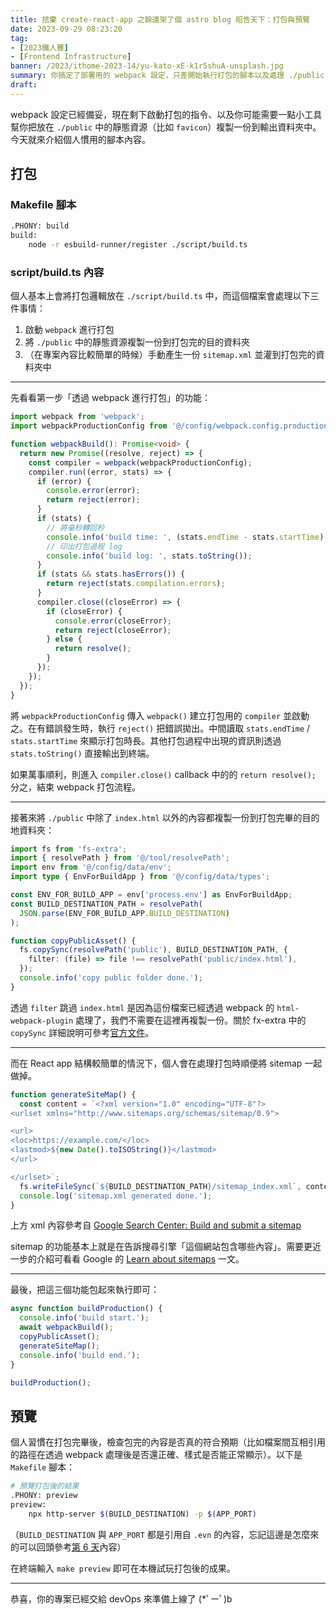 ```yaml
---
title: 捨棄 create-react-app 之餘還架了個 astro blog 昭告天下：打包與預覽
date: 2023-09-29 08:23:20
tag:
- [2023鐵人賽]
- [Frontend Infrastructure]
banner: /2023/ithome-2023-14/yu-kato-xE-k1r5shuA-unsplash.jpg
summary: 你搞定了部署用的 webpack 設定，只差開始執行打包的腳本以及處理 ./public 中靜態資源的功能了
draft:
---
```


webpack 設定已經備妥，現在剩下啟動打包的指令、以及你可能需要一點小工具幫你把放在 `./public` 中的靜態資源（比如 `favicon`）複製一份到輸出資料夾中。今天就來介紹個人慣用的腳本內容。

## 打包

### Makefile 腳本

```bash
.PHONY: build
build:
	node -r esbuild-runner/register ./script/build.ts
```

### script/build.ts 內容

個人基本上會將打包邏輯放在 `./script/build.ts` 中，而這個檔案會處理以下三件事情：

1. 啟動 `webpack` 進行打包
2. 將 `./public` 中的靜態資源複製一份到打包完的目的資料夾
3. （在專案內容比較簡單的時候）手動產生一份 `sitemap.xml` 並灌到打包完的資料夾中

---

先看看第一步「透過 webpack 進行打包」的功能：

```ts
import webpack from 'webpack';
import webpackProductionConfig from '@/config/webpack.config.production';

function webpackBuild(): Promise<void> {
  return new Promise((resolve, reject) => {
    const compiler = webpack(webpackProductionConfig);
    compiler.run((error, stats) => {
      if (error) {
        console.error(error);
        return reject(error);
      }
      if (stats) {
        // 將毫秒轉回秒
        console.info('build time: ', (stats.endTime - stats.startTime) / 1000);
        // 印出打包過程 log
        console.info('build log: ', stats.toString());
      }
      if (stats && stats.hasErrors()) {
        return reject(stats.compilation.errors);
      }
      compiler.close((closeError) => {
        if (closeError) {
          console.error(closeError);
          return reject(closeError);
        } else {
          return resolve();
        }
      });
    });
  });
}
```

將 `webpackProductionConfig` 傳入 `webpack()` 建立打包用的 `compiler` 並啟動之。在有錯誤發生時，執行 `reject()` 把錯誤拋出。中間讀取 `stats.endTime` / `stats.startTime` 來顯示打包時長。其他打包過程中出現的資訊則透過 `stats.toString()` 直接輸出到終端。

如果萬事順利，則進入 `compiler.close()` callback 中的的 `return resolve();` 分之，結束 webpack 打包流程。

---

接著來將 `./public` 中除了 `index.html` 以外的內容都複製一份到打包完畢的目的地資料夾：

```ts
import fs from 'fs-extra';
import { resolvePath } from '@/tool/resolvePath';
import env from '@/config/data/env';
import type { EnvForBuildApp } from '@/config/data/types';

const ENV_FOR_BUILD_APP = env['process.env'] as EnvForBuildApp;
const BUILD_DESTINATION_PATH = resolvePath(
  JSON.parse(ENV_FOR_BUILD_APP.BUILD_DESTINATION)
);

function copyPublicAsset() {
  fs.copySync(resolvePath('public'), BUILD_DESTINATION_PATH, {
    filter: (file) => file !== resolvePath('public/index.html'),
  });
  console.info('copy public folder done.');
}
```

透過 `filter` 跳過 `index.html` 是因為這份檔案已經透過 webpack 的 `html-webpack-plugin` 處理了，我們不需要在這裡再複製一份。關於 fx-extra 中的 `copySync` 詳細說明可參考[官方文件](https://github.com/jprichardson/node-fs-extra/blob/master/docs/copy-sync.md)。

---

而在 React app 結構較簡單的情況下，個人會在處理打包時順便將 sitemap 一起做掉。

```ts
function generateSiteMap() {
  const content = `<?xml version="1.0" encoding="UTF-8"?>
<urlset xmlns="http://www.sitemaps.org/schemas/sitemap/0.9">

<url>
<loc>https://example.com/</loc>
<lastmod>${new Date().toISOString()}</lastmod>
</url>

</urlset>`;
  fs.writeFileSync(`${BUILD_DESTINATION_PATH}/sitemap_index.xml`, content);
  console.log('sitemap.xml generated done.');
}
```

上方 xml 內容參考自 [Google Search Center: Build and submit a sitemap](https://developers.google.com/search/docs/crawling-indexing/sitemaps/build-sitemap#xml)

sitemap 的功能基本上就是在告訴搜尋引擎「這個網站包含哪些內容」。需要更近一步的介紹可看看 Google 的 [Learn about sitemaps](https://developers.google.com/search/docs/crawling-indexing/sitemaps/overview) 一文。

---

最後，把這三個功能包起來執行即可：

```ts
async function buildProduction() {
  console.info('build start.');
  await webpackBuild();
  copyPublicAsset();
  generateSiteMap();
  console.info('build end.');
}

buildProduction();
```

## 預覽

個人習慣在打包完畢後，檢查包完的內容是否真的符合預期（比如檔案間互相引用的路徑在透過 webpack 處理後是否還正確、樣式是否能正常顯示）。以下是 `Makefile` 腳本：

```bash
# 預覽打包後的結果
.PHONY: preview
preview:
	npx http-server $(BUILD_DESTINATION) -p $(APP_PORT)
```

（`BUILD_DESTINATION` 與 `APP_PORT` 都是引用自 `.evn` 的內容，忘記這邊是怎麼來的可以回頭參考[第 6 天](/2023/ithome-2023-6#透過-Makefile-設定腳本)內容）

在終端輸入 `make preview` 即可在本機試玩打包後的成果。

---

恭喜，你的專案已經交給 devOps 來準備上線了 (\*ﾟーﾟ)b
